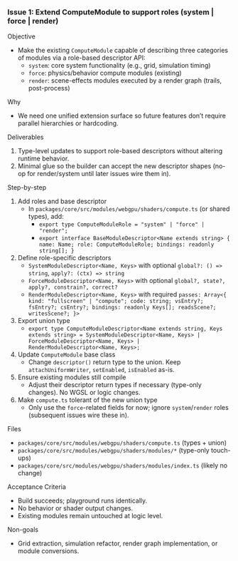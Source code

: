 ### Issue 1: Extend ComputeModule to support roles (system | force | render)

Objective

- Make the existing `ComputeModule` capable of describing three categories of modules via a role-based descriptor API:
  - `system`: core system functionality (e.g., grid, simulation timing)
  - `force`: physics/behavior compute modules (existing)
  - `render`: scene-effects modules executed by a render graph (trails, post-process)

Why

- We need one unified extension surface so future features don’t require parallel hierarchies or hardcoding.

Deliverables

1. Type-level updates to support role-based descriptors without altering runtime behavior.
2. Minimal glue so the builder can accept the new descriptor shapes (no-op for render/system until later issues wire them in).

Step-by-step

1. Add roles and base descriptor
   - In `packages/core/src/modules/webgpu/shaders/compute.ts` (or shared types), add:
     - `export type ComputeModuleRole = "system" | "force" | "render";`
     - `export interface BaseModuleDescriptor<Name extends string> { name: Name; role: ComputeModuleRole; bindings: readonly string[]; }`
2. Define role-specific descriptors
   - `SystemModuleDescriptor<Name, Keys>` with optional `global?: () => string`, `apply?: (ctx) => string`
   - `ForceModuleDescriptor<Name, Keys>` with optional `global?, state?, apply?, constrain?, correct?`
   - `RenderModuleDescriptor<Name, Keys>` with required `passes: Array<{ kind: "fullscreen" | "compute"; code: string; vsEntry?; fsEntry?; csEntry?; bindings: readonly Keys[]; readsScene?; writesScene?; }>`
3. Export union type
   - `export type ComputeModuleDescriptor<Name extends string, Keys extends string> = SystemModuleDescriptor<Name, Keys> | ForceModuleDescriptor<Name, Keys> | RenderModuleDescriptor<Name, Keys>;`
4. Update `ComputeModule` base class
   - Change `descriptor()` return type to the union. Keep `attachUniformWriter`, `setEnabled`, `isEnabled` as-is.
5. Ensure existing modules still compile
   - Adjust their descriptor return types if necessary (type-only changes). No WGSL or logic changes.
6. Make `compute.ts` tolerant of the new union type
   - Only use the `force`-related fields for now; ignore `system`/`render` roles (subsequent issues wire these in).

Files

- `packages/core/src/modules/webgpu/shaders/compute.ts` (types + union)
- `packages/core/src/modules/webgpu/shaders/modules/*` (type-only touch-ups)
- `packages/core/src/modules/webgpu/shaders/modules/index.ts` (likely no change)

Acceptance Criteria

- Build succeeds; playground runs identically.
- No behavior or shader output changes.
- Existing modules remain untouched at logic level.

Non-goals

- Grid extraction, simulation refactor, render graph implementation, or module conversions.
